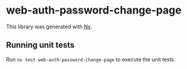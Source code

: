 # web-auth-password-change-page

This library was generated with [Nx](https://nx.dev).

## Running unit tests

Run `nx test web-auth-password-change-page` to execute the unit tests.
